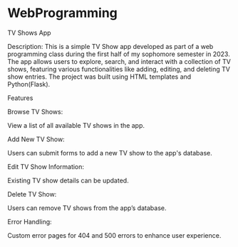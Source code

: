 # WebProgramming
TV Shows App

Description: This is a simple TV Show app developed as part of a web programming class during the first half of my sophomore semester in 2023. The app allows users to explore, search, and interact with a collection of TV shows, featuring various functionalities like adding, editing, and deleting TV show entries. The project was built using HTML templates and Python(Flask).

Features

Browse TV Shows:

View a list of all available TV shows in the app.

Add New TV Show:

Users can submit forms to add a new TV show to the app's database.

Edit TV Show Information:

Existing TV show details can be updated.

Delete TV Show:

Users can remove TV shows from the app’s database.

Error Handling:

Custom error pages for 404 and 500 errors to enhance user experience.
